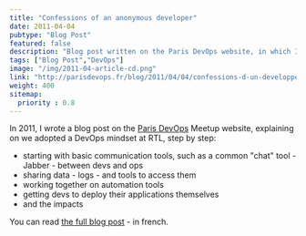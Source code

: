 ```yaml
---
title: "Confessions of an anonymous developer"
date: 2011-04-04
pubtype: "Blog Post"
featured: false
description: "Blog post written on the Paris DevOps website, in which I explained how we adopted a DevOps mindset at RTL. Note that this blog post is in french."
tags: ["Blog Post","DevOps"]
image: "/img/2011-04-article-cd.png"
link: "http://parisdevops.fr/blog/2011/04/04/confessions-d-un-developpeur-anonyme.html"
weight: 400
sitemap:
  priority : 0.8
---
```


In 2011, I wrote a blog post on the [Paris DevOps](http://parisdevops.fr/) Meetup website, explaining on we adopted a DevOps mindset at RTL, step by step:
- starting with basic communication tools, such as a common "chat" tool - Jabber - between devs and ops
- sharing data - logs - and tools to access them
- working together on automation tools
- getting devs to deploy their applications themselves
- and the impacts

You can read [the full blog post](http://parisdevops.fr/blog/2011/04/04/confessions-d-un-developpeur-anonyme.html) - in french.
